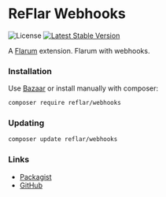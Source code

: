 # ReFlar Webhooks

![License](https://img.shields.io/badge/license-MIT-blue.svg) [![Latest Stable Version](https://img.shields.io/packagist/v/reflar/webhooks.svg)](https://packagist.org/packages/reflar/webhooks)

A [Flarum](http://flarum.org) extension. Flarum with webhooks.

### Installation

Use [Bazaar](https://discuss.flarum.org/d/5151-flagrow-bazaar-the-extension-marketplace) or install manually with composer:

```sh
composer require reflar/webhooks
```

### Updating

```sh
composer update reflar/webhooks
```

### Links

- [Packagist](https://packagist.org/packages/reflar/webhooks)
- [GitHub](https://github.com/ReFlar/webhooks)